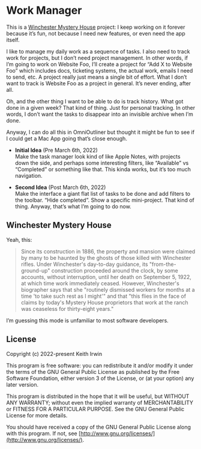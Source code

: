 # Work Manager

This is a [Winchester Mystery House](https://en.wikipedia.org/wiki/Winchester_Mystery_House) project: I keep working on it forever because it’s fun, not because I need new features, or even need the app itself.

I like to manage my daily work as a sequence of tasks. I also need to track work for projects, but I don’t need project management. In other words, if I’m going to work on Website Foo, I’ll create a project for “Add X to Website Foo” which includes docs, ticketing systems, the actual work, emails I need to send, etc. A project really just means a single bit of effort. What I don’t want to track is Website Foo as a project in general. It’s never ending, after all.

Oh, and the other thing I want to be able to do is track history. What got done in a given week? That kind of thing. Just for personal tracking. In other words, I don’t want the tasks to disappear into an invisible archive when I’m done.

Anyway, I can do all this in OmniOutliner but thought it might be fun to see if I could get a Mac App going that’s close enough.

- **Initial Idea** (Pre March 6th, 2022)<br/>Make the task manager look kind of like Apple Notes, with projects down the side, and perhaps some interesting filters, like “Available” vs “Completed” or something like that. This kinda works, but it’s too much navigation.

- **Second Idea** (Post March 6th, 2022)<br/>Make the interface a giant flat list of tasks to be done and add filters to the toolbar. “Hide completed”. Show a specific mini-project. That kind of thing. Anyway, that’s what I’m going to do now.

## Winchester Mystery House

Yeah, this:

> Since its construction in 1886, the property and mansion were claimed by many to be haunted by the ghosts of those killed with Winchester rifles. Under Winchester's day-to-day guidance, its "from-the-ground-up" construction proceeded around the clock, by some accounts, without interruption, until her death on September 5, 1922, at which time work immediately ceased. However, Winchester's biographer says that she "routinely dismissed workers for months at a time 'to take such rest as I might'" and that "this flies in the face of claims by today's Mystery House proprietors that work at the ranch was ceaseless for thirty-eight years."

I’m guessing this mode is unfamiliar to most software developers.

## License

Copyright (c) 2022-present Keith Irwin

This program is free software: you can redistribute it and/or modify
it under the terms of the GNU General Public License as published
by the Free Software Foundation, either version 3 of the License,
or (at your option) any later version.

This program is distributed in the hope that it will be useful,
but WITHOUT ANY WARRANTY; without even the implied warranty of
MERCHANTABILITY or FITNESS FOR A PARTICULAR PURPOSE.  See the
GNU General Public License for more details.

You should have received a copy of the GNU General Public License
along with this program.  If not, see
[http://www.gnu.org/licenses/](http://www.gnu.org/licenses/).


